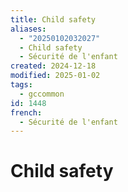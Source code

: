 ```yaml
---
title: Child safety
aliases:
  - "20250102032027"
  - Child safety
  - Sécurité de l'enfant
created: 2024-12-18
modified: 2025-01-02
tags:
  - gccommon
id: 1448
french:
  - Sécurité de l'enfant
---
```

# Child safety
